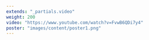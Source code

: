 ```yaml
---
extends: "_partials.video"
weight: 200
video: "https://www.youtube.com/watch?v=FvwB6QDi7y4"
poster: "images/content/poster1.png"
---
```

